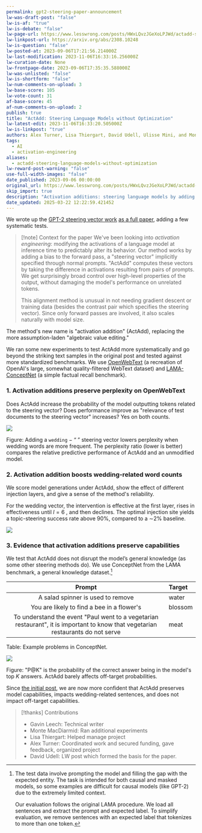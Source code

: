 ```yaml
---
permalink: gpt2-steering-paper-announcement
lw-was-draft-post: "false"
lw-is-af: "true"
lw-is-debate: "false"
lw-page-url: https://www.lesswrong.com/posts/HWxLQvzJGeXoLPJWd/actadd-steering-language-models-without-optimization
lw-linkpost-url: https://arxiv.org/abs/2308.10248
lw-is-question: "false"
lw-posted-at: 2023-09-06T17:21:56.214000Z
lw-last-modification: 2023-11-06T16:33:16.256000Z
lw-curation-date: None
lw-frontpage-date: 2023-09-06T17:35:35.588000Z
lw-was-unlisted: "false"
lw-is-shortform: "false"
lw-num-comments-on-upload: 3
lw-base-score: 105
lw-vote-count: 31
af-base-score: 45
af-num-comments-on-upload: 2
publish: true
title: "ActAdd: Steering Language Models without Optimization"
lw-latest-edit: 2023-11-06T16:33:20.505000Z
lw-is-linkpost: "true"
authors: Alex Turner, Lisa Thiergart, David Udell, Ulisse Mini, and Monte MacDiarmid
tags:
  - AI
  - activation-engineering
aliases:
  - actadd-steering-language-models-without-optimization
lw-reward-post-warning: "false"
use-full-width-images: "false"
date_published: 2023-09-06 00:00:00
original_url: https://www.lesswrong.com/posts/HWxLQvzJGeXoLPJWd/actadd-steering-language-models-without-optimization
skip_import: true
description: "Activation additions: steering language models by adding a bias to the forward pass. Surprisingly broad control, small impact on off-target capabilities."
date_updated: 2025-03-22 12:22:59.421452
---
```


 





We wrote up the [GPT-2 steering vector work](/gpt2-steering-vectors) [as a full paper](https://arxiv.org/abs/2308.10248), adding a few systematic tests.

> [!note] Context for the paper
> We've been looking into _activation engineering_: modifying the activations of a language model at inference time to predictably alter its behavior. Our method works by adding a bias to the forward pass, a "steering vector" implicitly specified through normal prompts. "ActAdd" computes these vectors by taking the difference in activations resulting from pairs of prompts. We get surprisingly broad control over high-level properties of the output, without damaging the model's performance on unrelated tokens.
>
> This alignment method is unusual in not needing gradient descent or training data (besides the contrast pair which specifies the steering vector). Since only forward passes are involved, it also scales naturally with model size.

The method's new name is "activation addition" (ActAdd), replacing the more assumption-laden "algebraic value editing."

We ran some new experiments to test ActAdd more systematically and go beyond the striking text samples in the original post and tested against more standardized benchmarks. We use [OpenWebText](https://paperswithcode.com/dataset/openwebtext) (a recreation of OpenAI's large, somewhat quality-filtered WebText dataset) and [LAMA-ConceptNet](https://aclanthology.org/D19-1250.pdf) (a simple factual recall benchmark).

### 1\. Activation additions preserve perplexity on OpenWebText

Does ActAdd increase the probability of the model outputting tokens related to the steering vector? Does performance improve as "relevance of test documents to the steering vector" increases? Yes on both counts.

![](https://assets.turntrout.com/static/images/posts/actadd-perplexity-rat.avif)

Figure: Adding a `wedding` − “ ” steering vector lowers perplexity when wedding words are more frequent. The perplexity ratio (lower is better) compares the relative predictive performance of ActAdd and an unmodified model.  

### 2\. Activation addition boosts wedding-related word counts

We score model generations under ActAdd, show the effect of different injection layers, and give a sense of the method's reliability.

For the wedding vector, the intervention is effective at the first layer,  rises in effectiveness until $l = 6$ , and then declines. The optimal injection site yields a topic-steering success rate above 90%, compared to a ∼2% baseline.

![](https://assets.turntrout.com/static/images/posts/wedding-word-count.avif)

### 3\. Evidence that activation additions preserve capabilities

We test that ActAdd does not disrupt the model’s general knowledge (as some other steering methods do). We use ConceptNet from the LAMA benchmark, a general knowledge dataset.[^3]

|                                                                                                                           Prompt | Target  |
| :---------------------------------------------------------------------------: | :------ |
|                                                                                                A salad spinner is used to remove | water   |
|                                                                                       You are likely to find a bee in a flower's | blossom |
| To understand the event "Paul went to a vegetarian restaurant", it is important to know that vegetarian restaurants do not serve | meat    |

Table: Example problems in ConceptNet.

![](https://assets.turntrout.com/static/images/posts/pass-at-k.avif)

Figure: "P@K" is the probability of the correct answer being in the model's top $K$ answers. ActAdd barely affects off-target probabilities.

Since [the initial post](/gpt2-steering), we are now more confident that ActAdd  preserves model capabilities, impacts wedding-related sentences, and does not impact off-target capabilities.

> [!thanks] Contributions
>
> - Gavin Leech: Technical writer
> - Monte MacDiarmid: Ran additional experiments
> - Lisa Thiergart: Helped manage project
> - Alex Turner: Coordinated work and secured funding, gave feedback, organized project
> - David Udell: LW post which formed the basis for the paper.

[^3]: The test data involve prompting the model and filling the gap with the expected entity. The task is intended for both causal and masked models, so some examples are difficult for causal models (like GPT-2) due to the extremely limited context.

    Our evaluation follows the original LAMA procedure. We load all sentences and extract the prompt and expected label. To simplify evaluation, we remove sentences with an expected label that tokenizes to more than one token.
